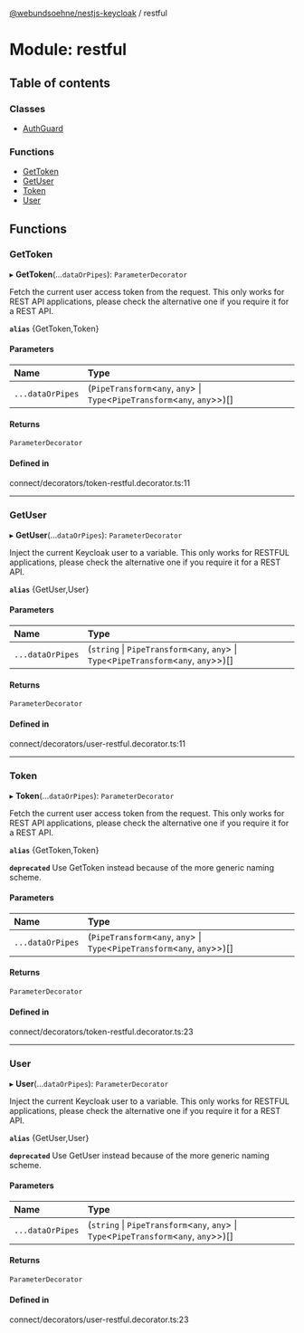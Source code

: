 [@webundsoehne/nestjs-keycloak](../README.md) / restful

# Module: restful

## Table of contents

### Classes

- [AuthGuard](../classes/restful.AuthGuard.md)

### Functions

- [GetToken](restful.md#gettoken)
- [GetUser](restful.md#getuser)
- [Token](restful.md#token)
- [User](restful.md#user)

## Functions

### GetToken

▸ **GetToken**(...`dataOrPipes`): `ParameterDecorator`

Fetch the current user access token from the request.
This only works for REST API applications, please check the alternative one if you require it for a REST API.

**`alias`** {GetToken,Token}

#### Parameters

| Name | Type |
| :------ | :------ |
| `...dataOrPipes` | (`PipeTransform`<`any`, `any`\> \| `Type`<`PipeTransform`<`any`, `any`\>\>)[] |

#### Returns

`ParameterDecorator`

#### Defined in

connect/decorators/token-restful.decorator.ts:11

___

### GetUser

▸ **GetUser**(...`dataOrPipes`): `ParameterDecorator`

Inject the current Keycloak user to a variable.
This only works for RESTFUL applications, please check the alternative one if you require it for a REST API.

**`alias`** {GetUser,User}

#### Parameters

| Name | Type |
| :------ | :------ |
| `...dataOrPipes` | (`string` \| `PipeTransform`<`any`, `any`\> \| `Type`<`PipeTransform`<`any`, `any`\>\>)[] |

#### Returns

`ParameterDecorator`

#### Defined in

connect/decorators/user-restful.decorator.ts:11

___

### Token

▸ **Token**(...`dataOrPipes`): `ParameterDecorator`

Fetch the current user access token from the request.
This only works for REST API applications, please check the alternative one if you require it for a REST API.

**`alias`** {GetToken,Token}

**`deprecated`** Use GetToken instead because of the more generic naming scheme.

#### Parameters

| Name | Type |
| :------ | :------ |
| `...dataOrPipes` | (`PipeTransform`<`any`, `any`\> \| `Type`<`PipeTransform`<`any`, `any`\>\>)[] |

#### Returns

`ParameterDecorator`

#### Defined in

connect/decorators/token-restful.decorator.ts:23

___

### User

▸ **User**(...`dataOrPipes`): `ParameterDecorator`

Inject the current Keycloak user to a variable.
This only works for RESTFUL applications, please check the alternative one if you require it for a REST API.

**`alias`** {GetUser,User}

**`deprecated`** Use GetUser instead because of the more generic naming scheme.

#### Parameters

| Name | Type |
| :------ | :------ |
| `...dataOrPipes` | (`string` \| `PipeTransform`<`any`, `any`\> \| `Type`<`PipeTransform`<`any`, `any`\>\>)[] |

#### Returns

`ParameterDecorator`

#### Defined in

connect/decorators/user-restful.decorator.ts:23
